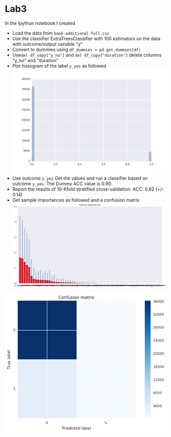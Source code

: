 # Lab3


In the Ipython notebook I created

* Load the data from `bank-additional-full.csv`
* Use the classifier ExtraTreesClassifier with 100 estimators on the data with outcome/output variable "y"
* Convert to dummies using `df_dummies = pd.get_dummies(df)`
* Use`del df_copy["y_no"]` and `del df_copy["duration"]` delete columns "y_no" and "duration"
* Plot histogram of the label `y_yes` as followed
![snsfig](./snsfig.png?raw=true)
* Use outcome `y_yes` Get the values and run a classifier based on outcome `y_yes`. The Dummy ACC value is 0.90.	
* Report the results of 10-Kfold stratified cross-validation: ACC: 0.82 (+/- 0.14)
* Get sample importances as followed and a confusion matrix
![importances](./importances.png?raw=true)

![confusion_new](./confusion_new.png?raw=true)


